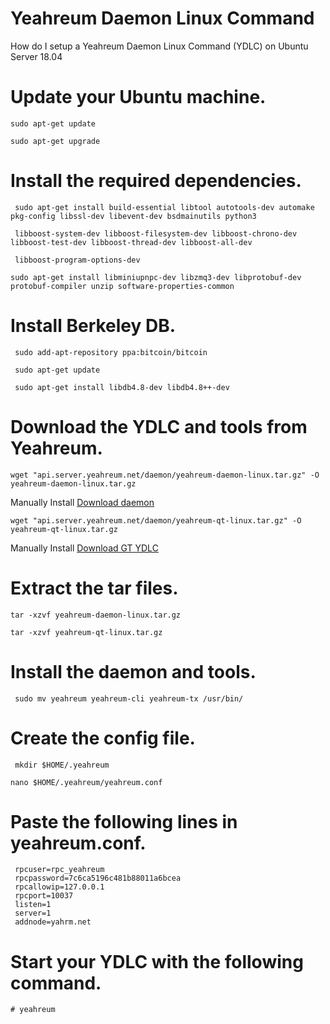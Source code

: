 # Yeahreum Daemon Linux Command

How do I setup a Yeahreum Daemon Linux Command (YDLC) on Ubuntu Server 18.04


# Update your Ubuntu machine.

```
sudo apt-get update
```
```
sudo apt-get upgrade
```

# Install the required dependencies.

```
 sudo apt-get install build-essential libtool autotools-dev automake pkg-config libssl-dev libevent-dev bsdmainutils python3 
```

```
 libboost-system-dev libboost-filesystem-dev libboost-chrono-dev libboost-test-dev libboost-thread-dev libboost-all-dev 
```
```
 libboost-program-options-dev
 ```
 ```
 sudo apt-get install libminiupnpc-dev libzmq3-dev libprotobuf-dev protobuf-compiler unzip software-properties-common
```
# Install Berkeley DB.

```
 sudo add-apt-repository ppa:bitcoin/bitcoin
```

```
 sudo apt-get update
```

```
 sudo apt-get install libdb4.8-dev libdb4.8++-dev
```


# Download the YDLC and tools from Yeahreum.


```
wget "api.server.yeahreum.net/daemon/yeahreum-daemon-linux.tar.gz" -O yeahreum-daemon-linux.tar.gz
```
Manually Install
[Download daemon](https://api.server.yeahreum.net/daemon/yeahreum-daemon-linux.tar.gz)

```
wget "api.server.yeahreum.net/daemon/yeahreum-qt-linux.tar.gz" -O yeahreum-qt-linux.tar.gz
```

Manually Install
[Download GT YDLC](https://api.server.yeahreum.net/daemon/yeahreum-qt-linux.tar.gz)

# Extract the tar files.

```
tar -xzvf yeahreum-daemon-linux.tar.gz
```

```
tar -xzvf yeahreum-qt-linux.tar.gz
```

# Install the daemon and tools.
```
 sudo mv yeahreum yeahreum-cli yeahreum-tx /usr/bin/
```
# Create the config file.
```
 mkdir $HOME/.yeahreum
 ```
 ```
 nano $HOME/.yeahreum/yeahreum.conf
```

# Paste the following lines in yeahreum.conf.

```
 rpcuser=rpc_yeahreum
 rpcpassword=7c6ca5196c481b88011a6bcea
 rpcallowip=127.0.0.1
 rpcport=10037
 listen=1
 server=1
 addnode=yahrm.net
```

# Start your YDLC with the following command.

```
# yeahreum
```



